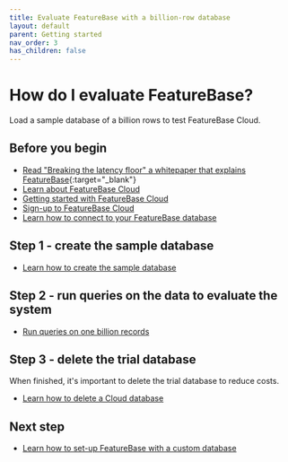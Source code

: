 ```yaml
---
title: Evaluate FeatureBase with a billion-row database
layout: default
parent: Getting started
nav_order: 3
has_children: false
---
```


# How do I evaluate FeatureBase?

Load a sample database of a billion rows to test FeatureBase Cloud.

## Before you begin

* [Read "Breaking the latency floor" a whitepaper that explains FeatureBase](https://www.featurebase.com/blog/breaking-the-latency-floor-white-paper){:target="_blank"}
* [Learn about FeatureBase Cloud](/index)
* [Getting started with FeatureBase Cloud](/docs/cloud/cloud-getstart/cloud-getstart)
* [Sign-up to FeatureBase Cloud](/docs/cloud/cloud-getstart/cloud-signup)
* [Learn how to connect to your FeatureBase database](/docs/cloud/cloud-db-connect/cloud-db-connect)

## Step 1 - create the sample database

* [Learn how to create the sample database](/docs/cloud/cloud-databases/cloud-db-create-sample)

## Step 2 - run queries on the data to evaluate the system

* [Run queries on one billion records](/docs/sql-guide/examples/sql-eg-select/sql-eg-select-sample-db)

## Step 3 - delete the trial database

When finished, it's important to delete the trial database to reduce costs.

* [Learn how to delete a Cloud database](/docs/cloud/cloud-databases/cloud-db-delete)

## Next step

* [Learn how to set-up FeatureBase with a custom database](/docs/cloud/cloud-setup)
